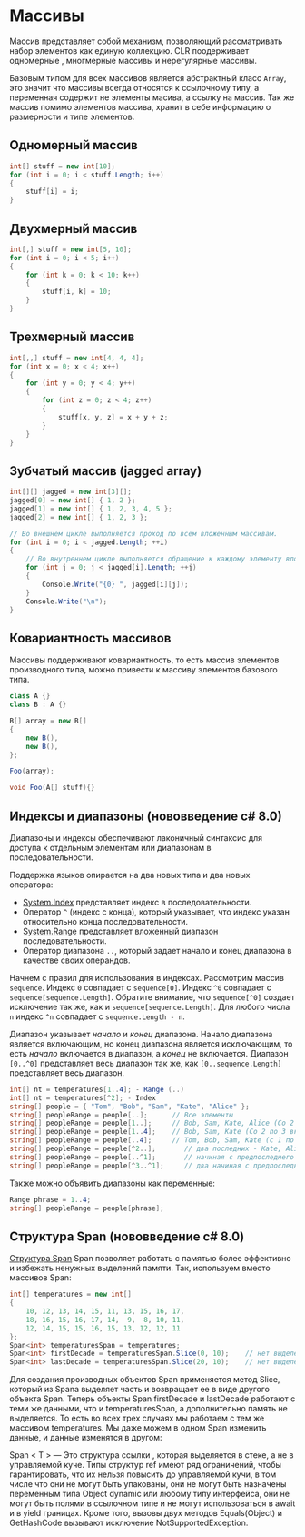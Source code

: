 # Массивы

Массив представляет собой механизм, позволяющий рассматривать набор элементов как единую коллекцию.
CLR поодерживает одномерные , многмерные массивы и нерегулярные массивы.

Базовым типом для всех массивов является абстрактный класс `Array`, это значит что массивы всегда относятся к ссылочному типу, а переменная содержит не элементы масива, а ссылку на массив. Так же массив помимо элементов массива, хранит в себе информацию о размерности и типе элементов.

## Одномерный массив

```c#
int[] stuff = new int[10];
for (int i = 0; i < stuff.Length; i++)
{
    stuff[i] = i;
}
```

## Двухмерный массив

```c#
int[,] stuff = new int[5, 10];
for (int i = 0; i < 5; i++)
{
    for (int k = 0; k < 10; k++)
    {
        stuff[i, k] = 10;
    }
}
```

## Трехмерный массив

```c#
int[,,] stuff = new int[4, 4, 4];
for (int x = 0; x < 4; x++)
{
    for (int y = 0; y < 4; y++)
    {
        for (int z = 0; z < 4; z++)
        {
            stuff[x, y, z] = x + y + z;
        }
    }
}
```

## Зубчатый массив (jagged array)

```c#
int[][] jagged = new int[3][];
jagged[0] = new int[] { 1, 2 };
jagged[1] = new int[] { 1, 2, 3, 4, 5 };
jagged[2] = new int[] { 1, 2, 3 };

// Во внешнем цикле выполняется проход по всем вложенным массивам.
for (int i = 0; i < jagged.Length; ++i)
{
    // Во внутреннем цикле выполняется обращение к каждому элементу вложенного массива.
    for (int j = 0; j < jagged[i].Length; ++j)
    {
        Console.Write("{0} ", jagged[i][j]);
    }
    Console.Write("\n");
}
```

## Ковариантность массивов

Массивы поддерживают ковариантность, то есть массив элементов производного типа, можно привести к массиву элементов базового типа.

```c#
class A {}
class B : A {}

B[] array = new B[]
{
    new B(),
    new B(),               
};

Foo(array);

void Foo(A[] stuff){} 
```

## Индексы и диапазоны (нововведение с# 8.0)

Диапазоны и индексы обеспечивают лаконичный синтаксис для доступа к отдельным элементам или диапазонам в последовательности.

Поддержка языков опирается на два новых типа и два новых оператора:

- [System.Index](https://docs.microsoft.com/ru-ru/dotnet/api/system.index) представляет индекс в последовательности.
- Оператор `^` (индекс с конца), который указывает, что индекс указан относительно конца последовательности.
- [System.Range](https://docs.microsoft.com/ru-ru/dotnet/api/system.range) представляет вложенный диапазон последовательности.
- Оператор диапазона `..`, который задает начало и конец диапазона в качестве своих операндов.

Начнем с правил для использования в индексах. Рассмотрим массив `sequence`. Индекс `0` совпадает с `sequence[0]`. Индекс `^0` совпадает с `sequence[sequence.Length]`. Обратите внимание, что `sequence[^0]` создает исключение так же, как и `sequence[sequence.Length]`. Для любого числа `n` индекс `^n` совпадает с `sequence.Length - n`.

Диапазон указывает *начало* и *конец* диапазона. Начало диапазона является включающим, но конец диапазона является исключающим, то есть *начало* включается в диапазон, а *конец* не включается. Диапазон `[0..^0]` представляет весь диапазон так же, как `[0..sequence.Length]` представляет весь диапазон.

```c#
int[] nt = temperatures[1..4]; - Range (..)
int[] nt = temperatures[^2]; - Index
string[] people = { "Tom", "Bob", "Sam", "Kate", "Alice" };
string[] peopleRange = people[..];		// Все элементы
string[] peopleRange = people[1..];		// Bob, Sam, Kate, Alice (Со 2 по последний)
string[] peopleRange = people[1..4];	// Bob, Sam, Kate (Со 2 по 3 включительно)
string[] peopleRange = people[..4];		// Tom, Bob, Sam, Kate (с 1 по 3 включительно)
string[] peopleRange = people[^2..];       // два последних - Kate, Alice
string[] peopleRange = people[..^1];       // начиная с предпоследнего - Tom, Bob, Sam, Kate
string[] peopleRange = people[^3..^1];     // два начиная с предпоследнего - Sam, Kate
```

Также можно объявить диапазоны как переменные:

```c#
Range phrase = 1..4;
string[] peopleRange = people[phrase];
```

## Структура Span<T> (нововведение с# 8.0)

[Структура Span](https://docs.microsoft.com/ru-ru/dotnet/api/system.span-1?view=net-5.0)
Span позволяет работать с памятью более эффективно и избежать ненужных выделений памяти. 
Так, используем вместо массивов Span:

```c#
int[] temperatures = new int[]
{
    10, 12, 13, 14, 15, 11, 13, 15, 16, 17,
    18, 16, 15, 16, 17, 14,  9,  8, 10, 11,
    12, 14, 15, 15, 16, 15, 13, 12, 12, 11
};
Span<int> temperaturesSpan = temperatures;
Span<int> firstDecade = temperaturesSpan.Slice(0, 10);    // нет выделения памяти под данные
Span<int> lastDecade = temperaturesSpan.Slice(20, 10);    // нет выделения памяти под данные
```

Для создания производных объектов Span применяется метод Slice, который из Spana выделяет часть и возвращает ее в виде другого объекта Span. 
Теперь объекты Span firstDecade и lastDecade работают с теми же данными, что и temperaturesSpan, а дополнительно память не выделяется.
То есть во всех трех случаях мы работаем с тем же массивом temperatures. Мы даже можем в одном Span изменить данные, и данные изменятся в другом:

Span < T > — Это структура ссылки , которая выделяется в стеке, а не в управляемой куче. Типы структур ref имеют ряд ограничений,  чтобы гарантировать, что их нельзя повысить до управляемой кучи, в том числе что они не могут быть упакованы, они не могут быть назначены переменным типа Object dynamic или любому типу интерфейса, они не могут быть полями в ссылочном типе и не могут использоваться в await и в yield границах. Кроме того, вызовы двух методов Equals(Object) и GetHashCode вызывают исключение NotSupportedException.
